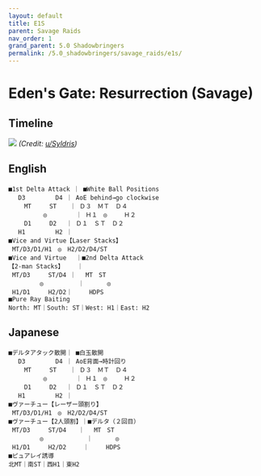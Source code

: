 ```yaml
---
layout: default
title: E1S
parent: Savage Raids
nav_order: 1
grand_parent: 5.0 Shadowbringers
permalink: /5.0_shadowbringers/savage_raids/e1s/
---
```


# Eden's Gate: Resurrection (Savage)

## Timeline

![](https://preview.redd.it/rye1wmoz8wd31.png?width=2400&format=png&auto=webp&s=9de69ee349fa16f7a588980fd5fe303a3a72250a)
*(Credit: [u/Syldris](https://www.reddit.com/r/ffxiv/comments/ckpvr9/e1s_rotation_and_timeline/))*

## English
```
■1st Delta Attack ｜ ■White Ball Positions
　 D3　　　　　D4 ｜ AoE behind→go clockwise
　　 MT　　　ST　  ｜ Ｄ３　ＭＴ　Ｄ４
　 　　　  ◎　　 　  ｜ Ｈ１　◎　   Ｈ２
 　　D1　　　D2　 ｜ Ｄ１　ＳＴ　Ｄ２
 　H1　　　　　H2 ｜
■Vice and Virtue【Laser Stacks】
 MT/D3/D1/H1　◎　H2/D2/D4/ST
■Vice and Virtue　 ｜■2nd Delta Attack
【2-man Stacks】 　 ｜
 MT/D3　　　ST/D4 ｜ 　MT　ST
　　　　  ◎　　　　   ｜ 　　  ◎
 H1/D1　　　H2/D2｜　   HDPS
■Pure Ray Baiting
North: MT｜South: ST｜West: H1｜East: H2
```

## Japanese
```
■デルタアタック散開｜ ■白玉散開
　 D3　　　　　D4 ｜ AoE背面→時計回り
　　 MT　　　ST　  ｜ Ｄ３　ＭＴ　Ｄ４
　 　　　  ◎　　 　  ｜ Ｈ１　◎　   Ｈ２
 　　D1　　　D2　 ｜ Ｄ１　ＳＴ　Ｄ２
 　H1　　　　　H2 ｜
■ヴァーチュー【レーザー頭割り】
 MT/D3/D1/H1　◎　H2/D2/D4/ST
■ヴァーチュー【2人頭割】｜■デルタ（２回目）
 MT/D3　　　ST/D4　　｜ 　MT　ST
　　　　  ◎　　　　　　  ｜ 　　  ◎
 H1/D1　　　H2/D2　   ｜　   HDPS
■ピュアレイ誘導
北MT｜南ST｜西H1｜東H2
```